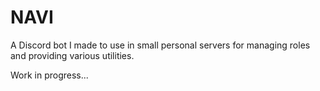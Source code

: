 # NAVI
A Discord bot I made to use in small personal servers for managing roles and providing various utilities.

Work in progress...
